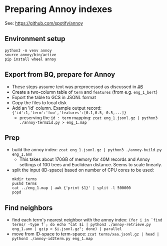 # Preparing Annoy indexes

See: https://github.com/spotify/annoy

## Environment setup
```
python3 -m venv annoy
source annoy/bin/active
pip install wheel annoy
```

## Export from BQ, prepare for Annoy

- These steps assume text was preprocessed as discussed in [#6](https://github.com/gcp-pdp/google-books-ngrams/issues/6)
- Create a two-column table of `term` and `features` (from e.g. `eng_1_bert`)
- Export the table to GCS in JSONL format
- Copy the files to local disk
- Add an 'id' column. Example output record: `{'id':1,'term':'foo','features':[0.1,0.5,-0.5,...]}`
  - preserving the `id : term` mapping: `zcat eng_1.jsonl.gz | python3 ./annoy-term2id.py > eng_1.map`

## Prep
- build the annoy index: `zcat eng_1.jsonl.gz | python3 ./annoy-build.py eng_1.ann`
  - This takes about 170GB of memory for 40M records and Annoy settings of 100 trees and Euclidean distance. Seems to scale linearly.
- split the input (ID-space) based on number of CPU cores to be used:
  ```
  mkdir terms
  pushd terms
  cat ../eng_1.map | awk {'print $1}' | split -l 500000
  popd
  ```

## Find neighbors
- find each term's nearest neighbor with the annoy index:
  ```(for i in `find terms/ -type f`; do echo "cat $i | python3 ./annoy-retrieve.py eng_1.ann | gzip > $i.jsonl.gz"; done) | parallel```
- move from ID-space to term-space:
  `zcat terms/xaa.jsonl.gz | head | python3 ./annoy-id2term.py eng_1.map`
